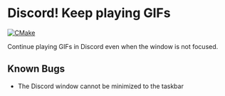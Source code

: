# Discord! Keep playing GIFs
[![CMake](https://github.com/ISimon33I/DiscordKeepPlayingGIFs/actions/workflows/cmake.yml/badge.svg)](https://github.com/ISimon33I/DiscordKeepPlayingGIFs/actions/workflows/cmake.yml)

Continue playing GIFs in Discord even when the window is not focused.

## Known Bugs
- The Discord window cannot be minimized to the taskbar
